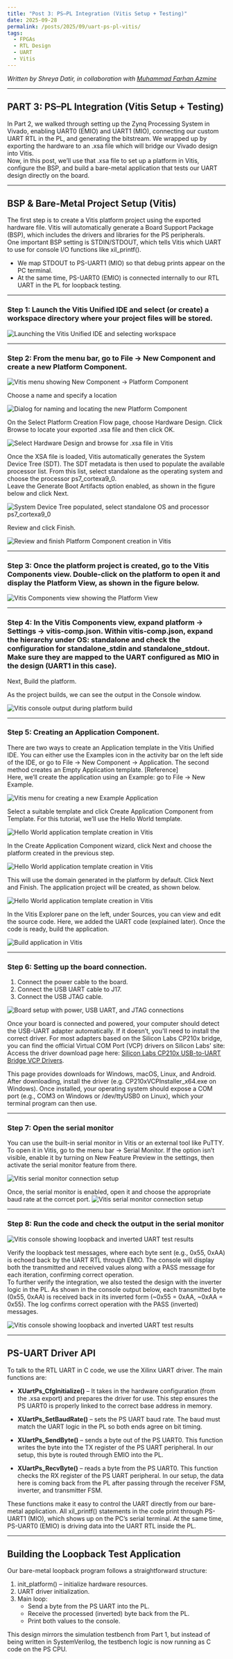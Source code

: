 ```yaml
---
title: "Post 3: PS–PL Integration (Vitis Setup + Testing)"
date: 2025-09-28
permalink: /posts/2025/09/uart-ps-pl-vitis/
tags:
  - FPGAs
  - RTL Design
  - UART
  - Vitis
---
```


*Written by Shreya Datir, in collaboration with [Muhammad Farhan Azmine](https://github.com/muhammadfarhan720)*

---

## PART 3: PS–PL Integration (Vitis Setup + Testing) 

In Part 2, we walked through setting up the Zynq Processing System in Vivado, enabling UART0 (EMIO) and UART1 (MIO), connecting our custom UART RTL in the PL, and generating the bitstream. We wrapped up by exporting the hardware to an .xsa file which will bridge our Vivado design into Vitis.  
Now, in this post, we’ll use that .xsa file to set up a platform in Vitis, configure the BSP, and build a bare-metal application that tests our UART design directly on the board.

---

## BSP & Bare-Metal Project Setup (Vitis)

The first step is to create a Vitis platform project using the exported hardware file. Vitis will automatically generate a Board Support Package (BSP), which includes the drivers and libraries for the PS peripherals.  
One important BSP setting is STDIN/STDOUT, which tells Vitis which UART to use for console I/O functions like xil_printf().  

- We map STDOUT to PS-UART1 (MIO) so that debug prints appear on the PC terminal.  
- At the same time, PS-UART0 (EMIO) is connected internally to our RTL UART in the PL for loopback testing.  

---

### Step 1: Launch the Vitis Unified IDE and select (or create) a workspace directory where your project files will be stored.  

![Launching the Vitis Unified IDE and selecting workspace](/images/vitis1.png)

---

### Step 2: From the menu bar, go to File → New Component and create a new Platform Component.  

![Vitis menu showing New Component → Platform Component](/images/vitis2.png)

Choose a name and specify a location  

![Dialog for naming and locating the new Platform Component](/images/vitis3.png)

On the Select Platform Creation Flow page, choose Hardware Design. Click Browse to locate your exported .xsa file and then click OK.  

![Select Hardware Design and browse for .xsa file in Vitis](/images/vitis4.png)

Once the XSA file is loaded, Vitis automatically generates the System Device Tree (SDT). The SDT metadata is then used to populate the available processor list. From this list, select standalone as the operating system and choose the processor ps7_cortexa9_0.  
Leave the Generate Boot Artifacts option enabled, as shown in the figure below and click Next.  

![System Device Tree populated, select standalone OS and processor ps7_cortexa9_0](/images/vitis5.png)

Review and click Finish.  

![Review and finish Platform Component creation in Vitis](/images/vitis6.png)

---

### Step 3: Once the platform project is created, go to the Vitis Components view. Double-click on the platform to open it and display the Platform View, as shown in the figure below.  

![Vitis Components view showing the Platform View](/images/vitis7.png)

---

### Step 4: In the Vitis Components view, expand platform → Settings → vitis-comp.json. Within vitis-comp.json, expand the hierarchy under OS: standalone and check the configuration for standalone_stdin and standalone_stdout. Make sure they are mapped to the UART configured as MIO in the design (UART1 in this case).  
Next, Build the platform.  

As the project builds, we can see the output in the Console window.  

![Vitis console output during platform build](/images/vitis8.png)

---

### Step 5: Creating an Application Component.  

There are two ways to create an Application template in the Vitis Unified IDE. You can either use the Examples icon in the activity bar on the left side of the IDE, or go to File → New Component → Application. The second method creates an Empty Application template. [Reference]  
Here, we’ll create the application using an Example: go to File → New Example.  

![Vitis menu for creating a new Example Application](/images/vitis9.png)

Select a suitable template and click Create Application Component from Template. For this tutorial, we’ll use the Hello World template. 

![Hello World application template creation in Vitis](/images/vitis10.png)

In the Create Application Component wizard, click Next and choose the platform created in the previous step.  

![Hello World application template creation in Vitis](/images/vitis11.png)

This will use the domain generated in the platform by default. Click Next and Finish. The application project will be created, as shown below.  

![Hello World application template creation in Vitis](/images/vitis12.png)

In the Vitis Explorer pane on the left, under Sources, you can view and edit the source code. Here, we added the UART code (explained later). Once the code is ready, build the application.  

![Build application in Vitis](/images/vitis13.png)

---

### Step 6: Setting up the board connection.  

1. Connect the power cable to the board.  
2. Connect the USB UART cable to J17.  
3. Connect the USB JTAG cable.  

![Board setup with power, USB UART, and JTAG connections](/images/main_setup.png)

Once your board is connected and powered, your computer should detect the USB-UART adapter automatically. If it doesn’t, you'll need to install the correct driver. For most adapters based on the Silicon Labs CP210x bridge, you can find the official Virtual COM Port (VCP) drivers on Silicon Labs' site:  
Access the driver download page here: [Silicon Labs CP210x USB-to-UART Bridge VCP Drivers](https://www.silabs.com/software-and-tools/usb-to-uart-bridge-vcp-drivers?tab=downloads).

This page provides downloads for Windows, macOS, Linux, and Android. After downloading, install the driver (e.g. CP210xVCPInstaller_x64.exe on Windows). Once installed, your operating system should expose a COM port (e.g., COM3 on Windows or /dev/ttyUSB0 on Linux), which your terminal program can then use.  

---

### Step 7: Open the serial monitor  

You can use the built-in serial monitor in Vitis or an external tool like PuTTY. To open it in Vitis, go to the menu bar → Serial Monitor. If the option isn’t visible, enable it by turning on New Feature Preview in the settings, then activate the serial monitor feature from there.  

![Vitis serial monitor connection setup](/images/vitis14.png)

Once, the serial monitor is enabled, open it and choose the appropriate baud rate at the corrcet port.
![Vitis serial monitor connection setup](/images/serial_monitor.png)

---

### Step 8: Run the code and check the output in the serial monitor  

![Vitis console showing loopback and inverted UART test results](/images/vitis16.png)

Verify the loopback test messages, where each byte sent (e.g., 0x55, 0xAA) is echoed back by the UART RTL through EMIO. The console will display both the transmitted and received values along with a PASS message for each iteration, confirming correct operation.  
To further verify the integration, we also tested the design with the inverter logic in the PL. As shown in the console output below, each transmitted byte (0x55, 0xAA) is received back in its inverted form (~0x55 = 0xAA, ~0xAA = 0x55). The log confirms correct operation with the PASS (inverted) messages.  

![Vitis console showing loopback and inverted UART test results](/images/vitis15.png)

---

## PS-UART Driver API  

To talk to the RTL UART in C code, we use the Xilinx UART driver. The main functions are:

- **XUartPs_CfgInitialize()** – It takes in the hardware configuration (from the .xsa export) and prepares the driver for use. This step ensures the PS UART0 is properly linked to the correct base address in memory.  

- **XUartPs_SetBaudRate()** – sets the PS UART baud rate. The baud must match the UART logic in the PL so both ends agree on bit timing.  

- **XUartPs_SendByte()** – sends a byte out of the PS UART0. This function writes the byte into the TX register of the PS UART peripheral. In our setup, this byte is routed through EMIO into the PL.  

- **XUartPs_RecvByte()** – reads a byte from the PS UART0. This function checks the RX register of the PS UART peripheral. In our setup, the data here is coming back from the PL after passing through the receiver FSM, inverter, and transmitter FSM.  

These functions make it easy to control the UART directly from our bare-metal application. All xil_printf() statements in the code print through PS-UART1 (MIO), which shows up on the PC’s serial terminal. At the same time, PS-UART0 (EMIO) is driving data into the UART RTL inside the PL.  

---

## Building the Loopback Test Application  

Our bare-metal loopback program follows a straightforward structure:  

1. init_platform() – initialize hardware resources.  
2. UART driver initialization.  
3. Main loop:  
   - Send a byte from the PS UART into the PL.  
   - Receive the processed (inverted) byte back from the PL.  
   - Print both values to the console.  

This design mirrors the simulation testbench from Part 1, but instead of being written in SystemVerilog, the testbench logic is now running as C code on the PS CPU.

